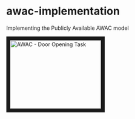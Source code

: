 # awac-implementation
Implementing the Publicly Available AWAC model

<a href="http://www.youtube.com/watch?feature=player_embedded&v=ftylrpc0TUw
" target="_blank"><img src="http://img.youtube.com/vi/ftylrpc0TUw/0.jpg" 
alt="AWAC - Door Opening Task" width="240" height="180" border="10" /></a>
